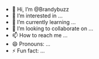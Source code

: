- 👋 Hi, I’m @Brandybuzz
- 👀 I’m interested in ...
- 🌱 I’m currently learning ...
- 💞️ I’m looking to collaborate on ...
- 📫 How to reach me ...
- 😄 Pronouns: ...
- ⚡ Fun fact: ...

<!---
Brandybuzz/Brandybuzz is a ✨ special ✨ repository because its `README.md` (this file) appears on your GitHub profile.
You can click the Preview link to take a look at your changes.
--->
 